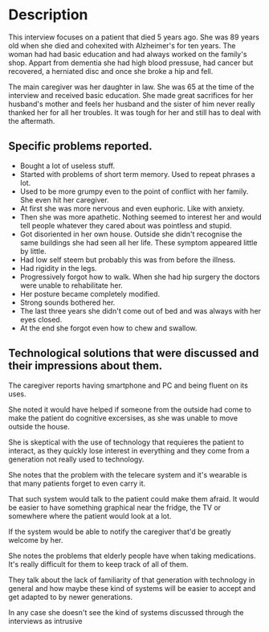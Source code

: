 # Description
This interview focuses on a patient that died 5 years ago. She was 89 years old when she died and cohexited with Alzheimer's for ten years. The woman had had basic education and had always worked on the family's shop. Appart from dementia she had high blood pressuse, had cancer but recovered, a herniated disc and once she broke a hip and fell.

The main caregiver was her daughter in law. She was 65 at the time of the interview and received basic education. She made great sacrifices for her husband's mother and feels her husband and the sister of him never really thanked her for all her troubles. It was tough for her and still has to deal with the aftermath.

## Specific problems reported.
* Bought a lot of useless stuff.
* Started with problems of short term memory. Used to repeat phrases a lot. 
* Used to be more grumpy even to the point of conflict with her family. She even hit her caregiver.
* At first she was more nervous and even euphoric. Like with anxiety.
* Then she was more apathetic. Nothing seemed to interest her and would tell people whatever they cared about was pointless and stupid.
* Got disoriented in her own house. Outside she didn't recognise the same buildings she had seen all her life. These symptom appeared little by little.
* Had low self steem but probably this was from before the illness.
* Had rigidity in the legs. 
* Progressively forgot how to walk. When she had hip surgery the doctors were unable to rehabilitate her.
* Her posture became completely modified.
* Strong sounds bothered her.
* The last three years she didn't come out of bed and was always with her eyes closed.
* At the end she forgot even how to chew and swallow.

## Technological solutions that were discussed and their impressions about them.
The caregiver reports having smartphone and PC and being fluent on its uses.

She noted it would have helped if someone from the outside had come to make the patient do cognitive excersises, as she was unable to move outside the house.

She is skeptical with the use of technology that requieres the patient to interact, as they quickly lose interest in everything and they come from a generation not really used to technology.

She notes that the problem with the telecare system and it's wearable is that many patients forget to even carry it.

That such system would talk to the patient could make them afraid. It would be easier to have something graphical near the fridge, the TV or somewhere where the patient would look at a lot.

If the system would be able to notify the caregiver that'd be greatly welcome by her.

She notes the problems that elderly people have when taking medications. It's really difficult for them to keep track of all of them.

They talk about the lack of familiarity of that generation with technology in general and how maybe these kind of systems will be easier to accept and get adapted to by newer generations.

In any case she doesn't see the kind of systems discussed through the interviews as intrusive
 